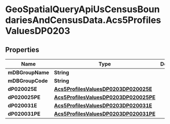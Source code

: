 # GeoSpatialQueryApiUsCensusBoundariesAndCensusData.Acs5ProfilesValuesDP0203

## Properties

Name | Type | Description | Notes
------------ | ------------- | ------------- | -------------
**mDBGroupName** | **String** |  | 
**mDBGroupCode** | **String** |  | 
**dP020025E** | [**Acs5ProfilesValuesDP0203DP020025E**](Acs5ProfilesValuesDP0203DP020025E.md) |  | 
**dP020025PE** | [**Acs5ProfilesValuesDP0203DP020025PE**](Acs5ProfilesValuesDP0203DP020025PE.md) |  | 
**dP020031E** | [**Acs5ProfilesValuesDP0203DP020031E**](Acs5ProfilesValuesDP0203DP020031E.md) |  | 
**dP020031PE** | [**Acs5ProfilesValuesDP0203DP020031PE**](Acs5ProfilesValuesDP0203DP020031PE.md) |  | 


